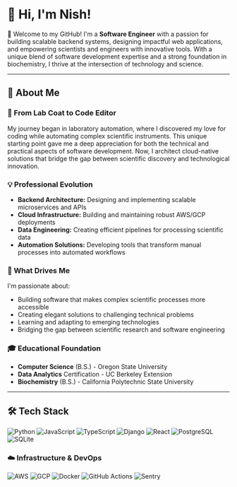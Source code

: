 # 👋 Hi, I'm Nish!  

🌟 Welcome to my GitHub! I'm a **Software Engineer** with a passion for building scalable backend systems, designing impactful web applications, and empowering scientists and engineers with innovative tools. With a unique blend of software development expertise and a strong foundation in biochemistry, I thrive at the intersection of technology and science.

---

## 🚀 About Me  

### 🔬 From Lab Coat to Code Editor
My journey began in laboratory automation, where I discovered my love for coding while automating complex scientific instruments. This unique starting point gave me a deep appreciation for both the technical and practical aspects of software development. Now, I architect cloud-native solutions that bridge the gap between scientific discovery and technological innovation.

### 💡 Professional Evolution
- **Backend Architecture:** Designing and implementing scalable microservices and APIs
- **Cloud Infrastructure:** Building and maintaining robust AWS/GCP deployments
- **Data Engineering:** Creating efficient pipelines for processing scientific data
- **Automation Solutions:** Developing tools that transform manual processes into automated workflows

### 🎯 What Drives Me
I'm passionate about:
- Building software that makes complex scientific processes more accessible
- Creating elegant solutions to challenging technical problems
- Learning and adapting to emerging technologies
- Bridging the gap between scientific research and software engineering

### 🎓 Educational Foundation  
- **Computer Science** (B.S.) - Oregon State University
- **Data Analytics** Certification - UC Berkeley Extension
- **Biochemistry** (B.S.) - California Polytechnic State University

---

## 🛠️ Tech Stack
![Python](https://img.shields.io/badge/-Python-3776AB?style=flat&logo=python&logoColor=white) ![JavaScript](https://img.shields.io/badge/-JavaScript-F7DF1E?style=flat&logo=javascript&logoColor=black) ![TypeScript](https://img.shields.io/badge/-TypeScript-007ACC?style=flat&logo=typescript&logoColor=white) ![Django](https://img.shields.io/badge/-Django-092E20?style=flat&logo=django&logoColor=white) ![React](https://img.shields.io/badge/-React-61DAFB?style=flat&logo=react&logoColor=black) ![PostgreSQL](https://img.shields.io/badge/-PostgreSQL-4169E1?style=flat&logo=postgresql&logoColor=white) ![SQLite](https://img.shields.io/badge/-SQLite-003B57?style=flat&logo=sqlite&logoColor=white)

### ☁️ Infrastructure & DevOps
![AWS](https://img.shields.io/badge/-AWS-232F3E?style=flat&logo=amazon-aws&logoColor=white) ![GCP](https://img.shields.io/badge/-GCP-4285F4?style=flat&logo=google-cloud&logoColor=white) ![Docker](https://img.shields.io/badge/-Docker-2496ED?style=flat&logo=docker&logoColor=white) ![GitHub Actions](https://img.shields.io/badge/-GitHub%20Actions-2088FF?style=flat&logo=github-actions&logoColor=white) ![Sentry](https://img.shields.io/badge/-Sentry-362D59?style=flat&logo=sentry&logoColor=white)
